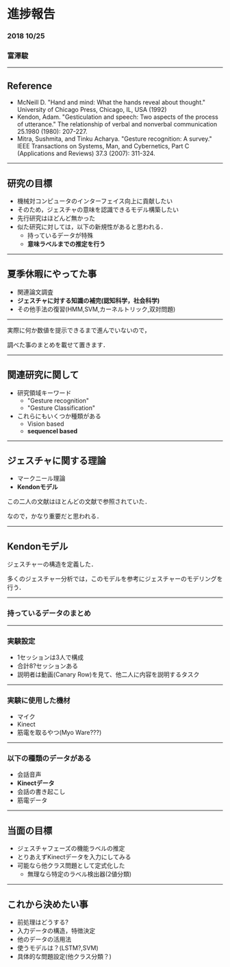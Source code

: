 # 進捗報告
### 2018 10/25
### 富澤駿

---

## Reference
* McNeill D. "Hand and mind: What the hands reveal about thought." University of Chicago Press, Chicago, IL, USA (1992)
* Kendon, Adam. "Gesticulation and speech: Two aspects of the process of utterance." The relationship of verbal and nonverbal communication 25.1980 (1980): 207-227.
* Mitra, Sushmita, and Tinku Acharya. "Gesture recognition: A survey." IEEE Transactions on Systems, Man, and Cybernetics, Part C (Applications and Reviews) 37.3 (2007): 311-324.

---

## 研究の目標
* 機械対コンピュータのインターフェイス向上に貢献したい
* そのため，ジェスチャの意味を認識できるモデル構築したい
* 先行研究はほどんど無かった
* 似た研究に対しては，以下の新規性があると思われる．
  * 持っているデータが特殊
  * **意味ラベルまでの推定を行う**

---

## 夏季休暇にやってた事
* 関連論文調査
* **ジェスチャに対する知識の補完(認知科学，社会科学)**
* その他手法の復習(HMM,SVM,カーネルトリック,双対問題)

---

実際に何か数値を提示できるまで進んでいないので，

調べた事のまとめを載せて置きます．

---

## 関連研究に関して
* 研究領域キーワード
  * "Gesture recognition"
  * "Gesture Classification"
* これらにもいくつか種類がある
  * Vision based
  * **sequencel based**

---

## ジェスチャに関する理論
* マークニール理論
* **Kendonモデル**

この二人の文献はほとんどの文献で参照されていた．

なので，かなり重要だと思われる．

---

## Kendonモデル

ジェスチャーの構造を定義した．

多くのジェスチャー分析では，このモデルを参考にジェスチャーのモデリングを行う．

---

### 持っているデータのまとめ

---

### 実験設定
* 1セッションは3人で構成
* 合計8?セッションある
* 説明者は動画(Canary Row)を見て、他二人に内容を説明するタスク

---

### 実験に使用した機材
* マイク
* Kinect
* 筋電を取るやつ(Myo Ware???)

---

### 以下の種類のデータがある
* 会話音声
* **Kinectデータ**
* 会話の書き起こし
* 筋電データ

---

## 当面の目標
* ジェスチャフェーズの機能ラベルの推定
* とりあえずKinectデータを入力にしてみる
* 可能なら他クラス問題として定式化した
  * 無理なら特定のラベル検出器(2値分類)

---

## これから決めたい事
* 前処理はどうする?
* 入力データの構造，特徴決定
* 他のデータの活用法
* 使うモデルは？(LSTM?,SVM)
* 具体的な問題設定(他クラス分類？)

